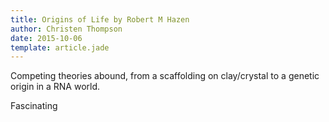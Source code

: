 ```yaml
---
title: Origins of Life by Robert M Hazen
author: Christen Thompson
date: 2015-10-06
template: article.jade 
---
```


Competing theories abound, from a scaffolding on clay/crystal to a genetic origin in a RNA world.

<span class="more"></span>

Fascinating